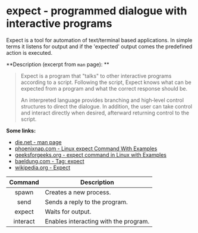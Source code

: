 # expect - programmed dialogue with interactive programs

Expect is a tool for automation of text/terminal based applications. In simple terms it listens for output and if the 'expected' output comes the predefined action is executed.

**Description (excerpt from `man` page): **

> Expect is a program that "talks" to other interactive programs according  to  a script.  Following the script, Expect knows what can be expected from a program and what the correct response should be.
> 
>  An interpreted language provides branching and  high‐level  control  structures  to direct the dialogue.  In addition, the user can take control and interact directly when desired, afterward returning control to the script.

**Some links:**  
- [die.net - man page](https://linux.die.net/man/1/expect)
- [phoenixnap.com - Linux expect Command With Examples](https://phoenixnap.com/kb/linux-expect)
- [geeksforgeeks.org - expect command in Linux with Examples](https://www.geeksforgeeks.org/expect-command-in-linux-with-examples/)
- [baeldung.com - Tag: expect](https://www.baeldung.com/linux/tag/expect)
- [wikipedia.org - Expect](https://en.wikipedia.org/wiki/Expect)

| Command  | Description                           |
|:--------:| ------------------------------------- |
|  spawn   | Creates a new process.                | 
|   send   | Sends a reply to the program.         |
|  expect  | Waits for output.                     |
| interact | Enables interacting with the program. |

